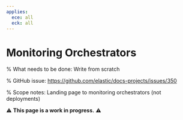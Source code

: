 ```yaml
---
applies:
  ece: all
  eck: all
---
```


# Monitoring Orchestrators

% What needs to be done: Write from scratch

% GitHub issue: https://github.com/elastic/docs-projects/issues/350

% Scope notes: Landing page to monitoring orchestrators (not deployments)

⚠️ **This page is a work in progress.** ⚠️